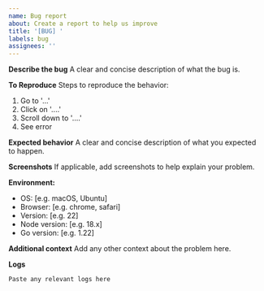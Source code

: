 ```yaml
---
name: Bug report
about: Create a report to help us improve
title: '[BUG] '
labels: bug
assignees: ''
---
```


**Describe the bug**
A clear and concise description of what the bug is.

**To Reproduce**
Steps to reproduce the behavior:
1. Go to '...'
2. Click on '....'
3. Scroll down to '....'
4. See error

**Expected behavior**
A clear and concise description of what you expected to happen.

**Screenshots**
If applicable, add screenshots to help explain your problem.

**Environment:**
 - OS: [e.g. macOS, Ubuntu]
 - Browser: [e.g. chrome, safari]
 - Version: [e.g. 22]
 - Node version: [e.g. 18.x]
 - Go version: [e.g. 1.22]

**Additional context**
Add any other context about the problem here.

**Logs**
```
Paste any relevant logs here
```